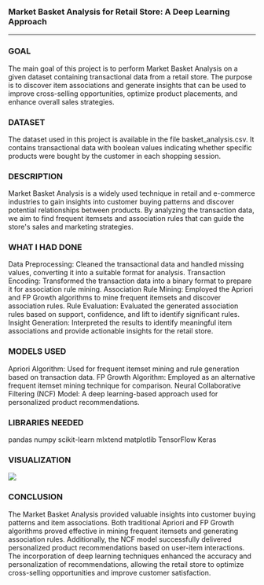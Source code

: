 
### Market Basket Analysis for Retail Store: A Deep Learning Approach
<hr/>

### GOAL

The main goal of this project is to perform Market Basket Analysis on a given dataset containing transactional data from a retail store. The purpose is to discover item associations and generate insights that can be used to improve cross-selling opportunities, optimize product placements, and enhance overall sales strategies.

### DATASET
The dataset used in this project is available in the file basket_analysis.csv. It contains transactional data with boolean values indicating whether specific products were bought by the customer in each shopping session.

### DESCRIPTION
Market Basket Analysis is a widely used technique in retail and e-commerce industries to gain insights into customer buying patterns and discover potential relationships between products. By analyzing the transaction data, we aim to find frequent itemsets and association rules that can guide the store's sales and marketing strategies.

### WHAT I HAD DONE

Data Preprocessing: Cleaned the transactional data and handled missing values, converting it into a suitable format for analysis.
Transaction Encoding: Transformed the transaction data into a binary format to prepare it for association rule mining.
Association Rule Mining: Employed the Apriori and FP Growth algorithms to mine frequent itemsets and discover association rules.
Rule Evaluation: Evaluated the generated association rules based on support, confidence, and lift to identify significant rules.
Insight Generation: Interpreted the results to identify meaningful item associations and provide actionable insights for the retail store.

### MODELS USED

Apriori Algorithm: Used for frequent itemset mining and rule generation based on transaction data.
FP Growth Algorithm: Employed as an alternative frequent itemset mining technique for comparison.
Neural Collaborative Filtering (NCF) Model: A deep learning-based approach used for personalized product recommendations.

### LIBRARIES NEEDED

pandas
numpy
scikit-learn
mlxtend
matplotlib
TensorFlow
Keras

### VISUALIZATION
<img src = "https://github.com/vaishnavi-3969/DL-Simplified/assets/80088403/37aa53ab-da2a-44cd-835c-0f8035b244a9"/>


### CONCLUSION
The Market Basket Analysis provided valuable insights into customer buying patterns and item associations. Both traditional Apriori and FP Growth algorithms proved effective in mining frequent itemsets and generating association rules. Additionally, the NCF model successfully delivered personalized product recommendations based on user-item interactions. The incorporation of deep learning techniques enhanced the accuracy and personalization of recommendations, allowing the retail store to optimize cross-selling opportunities and improve customer satisfaction.
